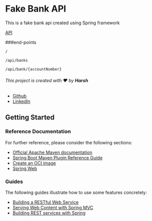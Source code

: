 # Fake Bank API
This is a fake bank api created using Spring framework

[API](https://fakebankapi.azurewebsites.net/)

###end-points

```
/
```

```
/api/banks
```
```
/api/bank/{accountNumber}
```

###### This project is created with ❤️ by **Harsh**
- [Github](https://github.com/Harsh3305)
- [LinkedIn](https://www.linkedin.com/in/harsh-verma-45423819b/)

## Getting Started

### Reference Documentation

For further reference, please consider the following sections:

* [Official Apache Maven documentation](https://maven.apache.org/guides/index.html)
* [Spring Boot Maven Plugin Reference Guide](https://docs.spring.io/spring-boot/docs/2.5.3/maven-plugin/reference/html/)
* [Create an OCI image](https://docs.spring.io/spring-boot/docs/2.5.3/maven-plugin/reference/html/#build-image)
* [Spring Web](https://docs.spring.io/spring-boot/docs/2.5.3/reference/htmlsingle/#boot-features-developing-web-applications)

### Guides

The following guides illustrate how to use some features concretely:

* [Building a RESTful Web Service](https://spring.io/guides/gs/rest-service/)
* [Serving Web Content with Spring MVC](https://spring.io/guides/gs/serving-web-content/)
* [Building REST services with Spring](https://spring.io/guides/tutorials/bookmarks/)

